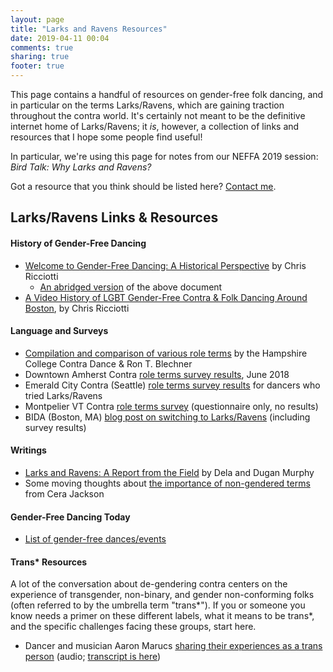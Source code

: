 ```yaml
---
layout: page
title: "Larks and Ravens Resources"
date: 2019-04-11 00:04
comments: true
sharing: true
footer: true
---
```

This page contains a handful of resources on gender-free folk dancing, and in particular on the terms Larks/Ravens, which are gaining traction throughout the contra world. It's certainly not meant to be the definitive internet home of Larks/Ravens; it _is_, however, a collection of links and resources that I hope some people find useful!

In particular, we're using this page for notes from our NEFFA 2019 session: *Bird Talk: Why Larks and Ravens?*

Got a resource that you think should be listed here? [Contact me](/contact.html).

## Larks/Ravens Links & Resources
#### History of Gender-Free Dancing
* [Welcome to Gender-Free Dancing: A Historical Perspective](https://www.lcfd.org/GF%20Historical%20Manual.pdf) by Chris Ricciotti
  * [An abridged version](/assets/pdfs/gender-free-history_brief.pdf) of the above document
* [A Video History of LGBT Gender-Free Contra & Folk Dancing Around Boston](https://www.youtube.com/watch?v=3CfSjadrL14), by Chris Ricciotti

#### Language and Surveys
* [Compilation and comparison of various role terms](https://amherstcontra.org/ContraDanceRoleTerms.pdf) by the Hampshire College Contra Dance & Ron T. Blechner
* Downtown Amherst Contra [role terms survey results](https://docs.google.com/spreadsheets/d/16U1n32U7oD8WNzQ2kdsGha6emzkhOgIR6BwFA0sSqH8/edit#gid=1311388201), June 2018
* Emerald City Contra (Seattle) [role terms survey results](https://docs.google.com/forms/d/e/1FAIpQLScxLiOxpcyhM_S6FXL0ah1eVPN3569iVh1_Fn6A25cyGFW3Eg/viewanalytics?fbclid=IwAR3HzYdRsLkx-asrD8ZfOzQuit9SSIZrIjg46gTz3dyykHlIA7I6PQe2oyI) for dancers who tried Larks/Ravens
* Montpelier VT Contra [role terms survey](/assets/pdfs/montpelier-rl-survey-march2019.pdf) (questionnaire only, no results)
* BIDA (Boston, MA) [blog post on switching to Larks/Ravens](https://blog.bidadance.org/2017/06/switching-to-larks-and-ravens.html) (including survey results)

#### Writings
* [Larks and Ravens: A Report from the Field](https://www.cdss.org/images/newsletter_archives/articles/CDSS_News_Spring_2019_Larks_and_Ravens_A_Report_from_the_Field.pdf) by Dela and Dugan Murphy
* Some moving thoughts about [the importance of non-gendered terms](https://oldtime-central.com/larks-and-ravens/) from Cera Jackson

#### Gender-Free Dancing Today
* [List of gender-free dances/events](https://www.trycontra.com/gender-free)

#### Trans\* Resources
A lot of the conversation about de-gendering contra centers on the experience of transgender, non-binary, and gender non-conforming folks (often referred to by the umbrella term "trans\*"). If you or someone you know needs a primer on these different labels, what it means to be trans*, and the specific challenges facing these groups, start here.

* Dancer and musician Aaron Marucs [sharing their experiences as a trans person](https://ucmvt.org/app/uploads/2019/04/March-31-2019.mp3) (audio; [transcript is here](https://ucmvt.org/app/uploads/2019/04/March_31_Trans_Reflection.pdf))


